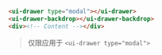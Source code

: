 ```html
<ui-drawer type="modal"></ui-drawer>
<ui-drawer-backdrop></ui-drawer-backdrop>
<div><!-- Content --></div>
```

> 仅限应用于 `<ui-drawer type="modal">`
